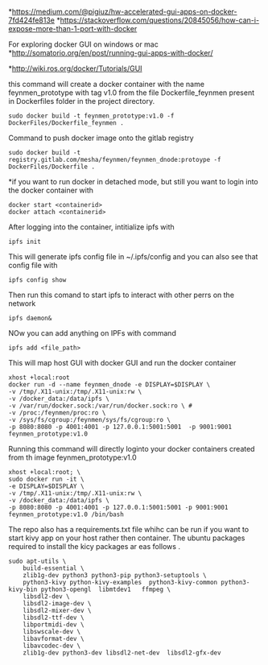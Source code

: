 
*https://medium.com/@pigiuz/hw-accelerated-gui-apps-on-docker-7fd424fe813e
*https://stackoverflow.com/questions/20845056/how-can-i-expose-more-than-1-port-with-docker


For exploring docker GUI on windows or mac
*http://somatorio.org/en/post/running-gui-apps-with-docker/


*http://wiki.ros.org/docker/Tutorials/GUI

this command will create a docker container with the name feynmen_prototype with tag v1.0 from the 
file Dockerfile_feynmen present in Dockerfiles folder in the project directory.  

```
sudo docker build -t feynmen_prototype:v1.0 -f DockerFiles/Dockerfile_feynmen . 
``` 


Command to push docker image onto the gitlab registry 
```
sudo docker build -t registry.gitlab.com/mesha/feynmen/feynmen_dnode:protoype -f DockerFiles/Dockerfile . 
``` 



*if you want to run docker in detached mode, but still you want to login into the docker container with
```
docker start <containerid>
docker attach <containerid>

```
After logging into the container, intitialize ipfs with 

```
ipfs init 
```

This will generate ipfs config file in ~/.ipfs/config and you can also see that config file with 
```
ipfs config show
```
Then run this comand to start ipfs to interact with other perrs on the network
```
ipfs daemon&
```

NOw you can add anything on IPFs with command 
```
ipfs add <file_path>
```
This will map host GUI with docker GUI and run the docker container 

```
xhost +local:root
docker run -d --name feynmen_dnode -e DISPLAY=$DISPLAY \
-v /tmp/.X11-unix:/tmp/.X11-unix:rw \
-v /docker_data:/data/ipfs \
-v /var/run/docker.sock:/var/run/docker.sock:ro \ #
-v /proc:/feynmen/proc:ro \
-v /sys/fs/cgroup:/feynmen/sys/fs/cgroup:ro \
-p 8080:8080 -p 4001:4001 -p 127.0.0.1:5001:5001  -p 9001:9001 feynmen_prototype:v1.0
```


Running this command will directly loginto your docker containers created from th image feynmen_prototype:v1.0
```
xhost +local:root; \
sudo docker run -it \
-e DISPLAY=$DISPLAY \
-v /tmp/.X11-unix:/tmp/.X11-unix:rw \
-v /docker_data:/data/ipfs \
-p 8080:8080 -p 4001:4001 -p 127.0.0.1:5001:5001 -p 9001:9001 feynmen_prototype:v1.0 /bin/bash
```


The repo also has a requirements.txt file whihc can be run if you want to start kivy app on your host rather then container.
The ubuntu packages required to install the kicy packages ar eas follows .
```
sudo apt-utils \
    build-essential \
    zlib1g-dev python3 python3-pip python3-setuptools \
    python3-kivy python-kivy-examples  python3-kivy-common python3-kivy-bin python3-opengl  libmtdev1   ffmpeg \
    libsdl2-dev \
    libsdl2-image-dev \
    libsdl2-mixer-dev \
    libsdl2-ttf-dev \
    libportmidi-dev \
    libswscale-dev \
    libavformat-dev \
    libavcodec-dev \
    zlib1g-dev python3-dev libsdl2-net-dev  libsdl2-gfx-dev
```

